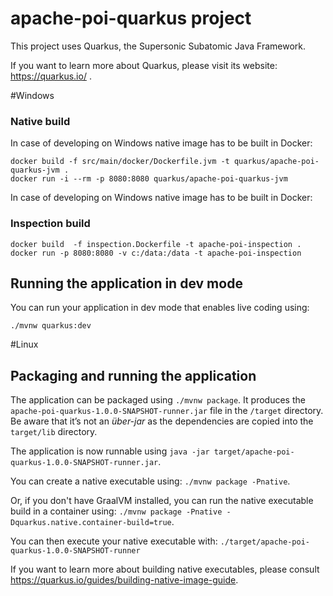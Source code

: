 # apache-poi-quarkus project

This project uses Quarkus, the Supersonic Subatomic Java Framework.

If you want to learn more about Quarkus, please visit its website: https://quarkus.io/ .


#Windows 

### Native build
In case of developing on Windows native image has to be built in Docker:
 
 ```shell script
 docker build -f src/main/docker/Dockerfile.jvm -t quarkus/apache-poi-quarkus-jvm .
 docker run -i --rm -p 8080:8080 quarkus/apache-poi-quarkus-jvm
```

In case of developing on Windows native image has to be built in Docker:
### Inspection build
 ```shell script
 docker build  -f inspection.Dockerfile -t apache-poi-inspection . 
 docker run -p 8080:8080 -v c:/data:/data -t apache-poi-inspection
```

## Running the application in dev mode

You can run your application in dev mode that enables live coding using:
```
./mvnw quarkus:dev
```

#Linux  

## Packaging and running the application

The application can be packaged using `./mvnw package`.
It produces the `apache-poi-quarkus-1.0.0-SNAPSHOT-runner.jar` file in the `/target` directory.
Be aware that it’s not an _über-jar_ as the dependencies are copied into the `target/lib` directory.

The application is now runnable using `java -jar target/apache-poi-quarkus-1.0.0-SNAPSHOT-runner.jar`.

You can create a native executable using: `./mvnw package -Pnative`.

Or, if you don't have GraalVM installed, you can run the native executable build in a container using: `./mvnw package -Pnative -Dquarkus.native.container-build=true`.

You can then execute your native executable with: `./target/apache-poi-quarkus-1.0.0-SNAPSHOT-runner`

If you want to learn more about building native executables, please consult https://quarkus.io/guides/building-native-image-guide.